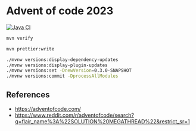 # Advent of code 2023

[![Java CI](https://github.com/jabrena/advent-of-code-2023/actions/workflows/maven.yml/badge.svg?branch=main)](https://github.com/jabrena/advent-of-code-2023/actions/workflows/maven.yml)

```bash
mvn verify

mvn prettier:write

./mvnw versions:display-dependency-updates
./mvnw versions:display-plugin-updates
./mvnw versions:set -DnewVersion=0.3.0-SNAPSHOT
./mvnw versions:commit -DprocessAllModules
```

## References

- https://adventofcode.com/
- https://www.reddit.com/r/adventofcode/search?q=flair_name%3A%22SOLUTION%20MEGATHREAD%22&restrict_sr=1
